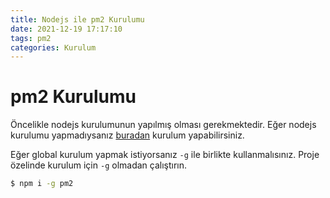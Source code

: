 ```yaml
---
title: Nodejs ile pm2 Kurulumu
date: 2021-12-19 17:17:10
tags: pm2
categories: Kurulum
---
```

# pm2 Kurulumu
Öncelikle nodejs kurulumunun yapılmış olması gerekmektedir. Eğer nodejs kurulumu yapmadıysanız [buradan](/2021/12/19/nodejs-kurulum/) kurulum yapabilirsiniz.

Eğer global kurulum yapmak istiyorsanız ``-g`` ile birlikte kullanmalısınız. Proje özelinde kurulum için ``-g`` olmadan çalıştırın.
```bash
$ npm i -g pm2
```